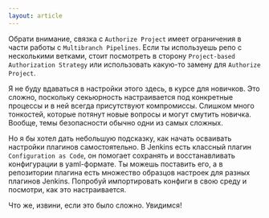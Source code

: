 ```yaml
---
layout: article
---
```

Обрати внимание, связка с `Authorize Project` имеет ограничения в части работы с `Multibranch Pipelines`. Если ты используешь репо с несколькими ветками, стоит посмотреть в сторону  `Project-based Authorization Strategy` или использовать какую-то замену для `Authorize Project`.

Я не буду вдаваться в настройки этого здесь, в курсе для новичков. Это сложно, поскольку секьюрность настраивается под конкретные процессы и в ней всегда присутствуют компромиссы. Слишком много тонкостей, которые потянут новые вопросы и могут смутить новичка. Вообще, темы безопасности обычно одни из самых сложных. 

Но я бы хотел дать небольшую подсказку, как начать осваивать настройки плагинов самостоятельно. В Jenkins есть классный плагин `Configuration as Code`, он помогает сохранять и восстанавливать конфигурации в yaml-формате. Ты можешь поставить его, а в репозитории плагина есть множество образцов настроек для разных плагинов Jenkins. Попробуй импортировать конфиги в свою среду и посмотри, как это настраивается.

Что же, извини, если это было сложно. Увидимся!
